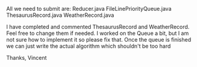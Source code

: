 All we need to submit are:
  Reducer.java
  FileLinePriorityQueue.java
  ThesaurusRecord.java
  WeatherRecord.java

I have completed and commented ThesaurusRecord and WeatherRecord. Feel free to change them if needed.
I worked on the Queue a bit, but I am not sure how to implement it so please fix that.
Once the queue is finished we can just write the actual algorithm which shouldn't be too hard

Thanks,
Vincent
